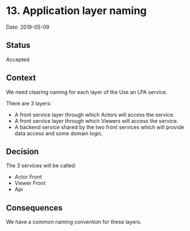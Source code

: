 # 13. Application layer naming

Date: 2019-05-09

## Status

Accepted

## Context

We need clearing naming for each layer of the Use an LPA service.

There are 3 layers:
- A front service layer through which Actors will access the service.
- A front service layer through which Viewers will access the service.
- A backend service shared by the two front services which will provide data access and some domain logic.

## Decision

The 3 services will be called:
- Actor Front
- Viewer Front
- Api

## Consequences

We have a common naming convention for these layers.
